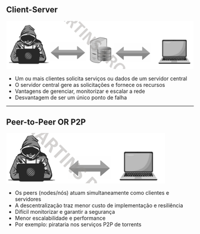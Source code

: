 ## Client-Server

![](Imagens/Client-Server.png)

- Um ou mais clientes solicita serviços ou dados de um servidor central
- O servidor central gere as solicitações e fornece os recursos
- Vantagens de gerenciar, monitorizar e escalar a rede
- Desvantagem de ser um único ponto de falha

---
## Peer-to-Peer OR P2P

![](Imagens/Peer-to-Peer.png)

- Os peers (nodes/nós) atuam simultaneamente como clientes e servidores
- A descentralização traz menor custo de implementação e resiliência 
- Difícil monitorizar e garantir a segurança
- Menor escalabilidade e performance 
- Por exemplo: pirataria nos serviços P2P de torrents